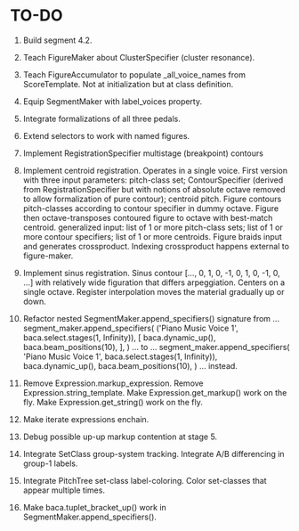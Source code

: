 TO-DO
=====

1.  Build segment 4.2.

2.  Teach FigureMaker about ClusterSpecifier (cluster resonance).

3.  Teach FigureAccumulator to populate _all_voice_names from ScoreTemplate.
    Not at initialization but at class definition.

4.  Equip SegmentMaker with label_voices property.

5.  Integrate formalizations of all three pedals.

6.  Extend selectors to work with named figures.

7.  Implement RegistrationSpecifier multistage (breakpoint) contours

8.  Implement centroid registration. Operates in a single voice. First version
    with three input parameters: pitch-class set; ContourSpecifier (derived
    from RegistrationSpecifier but with notions of absolute octave removed to
    allow formalization of pure contour); centroid pitch. Figure contours
    pitch-classes according to contour specifier in dummy octave. Figure then
    octave-transposes contoured figure to octave with best-match centroid.
    generalized input: list of 1 or more pitch-class sets; list of 1 or more
    contour specifiers; list of 1 or more centroids. Figure braids input and
    generates crossproduct. Indexing crossproduct happens external to
    figure-maker.

9.  Implement sinus registration. Sinus contour [..., 0, 1, 0, -1, 0, 1, 0, -1,
    0, ...] with relatively wide figuration that differs arpeggiation. Centers
    on a single octave. Register interpolation moves the material gradually up
    or down.

10. Refactor nested SegmentMaker.append_specifiers() signature from ...
        segment_maker.append_specifiers(
            ('Piano Music Voice 1', baca.select.stages(1, Infinity)),
            [
                baca.dynamic_up(),
                baca.beam_positions(10),
                ],
            )
    ... to ...
        segment_maker.append_specifiers(
            'Piano Music Voice 1',
            baca.select.stages(1, Infinity)),
            baca.dynamic_up(),
            baca.beam_positions(10),
            )
    ... instead.

11. Remove Expression.markup_expression.
    Remove Expression.string_template.
    Make Expression.get_markup() work on the fly.
    Make Expression.get_string() work on the fly.

12. Make iterate expressions enchain.

13. Debug possible up-up markup contention at stage 5.

14. Integrate SetClass group-system tracking.
    Integrate A/B differencing in group-1 labels.

15. Integrate PitchTree set-class label-coloring.
    Color set-classes that appear multiple times.

16. Make baca.tuplet_bracket_up() work in SegmentMaker.append_specifiers().
